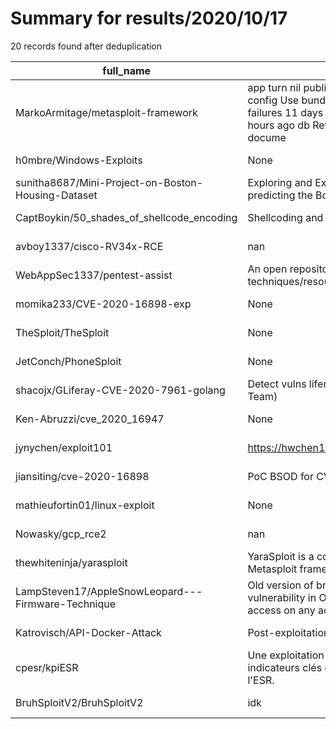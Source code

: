 
# Summary for results/2020/10/17
    
20 records found after deduplication

| full_name | description | html_url | matched_list | matched_count | pushed_at | size | stargazers_count | language | forks_count |
|----------------------------------------------------|-----------------------------------------------------------------------------------------------------------------------------------------------------------------------------------------------------------------------------------------------------------------|-----------------------------------------------------------------------|----------------------|-----------------|---------------------------|--------|--------------------|------------|---------------|
| MarkoArmitage/metasploit-framework | app 	turn nil publics and privates into blanks 	3 months ago 	config 	Use bundler/setup for more graceful bundler related failures 	11 days ago 	data 	Add token fiddling from nishang 	12 hours ago 	db 	Revert "Diff triggering comment" 	12 days ago 	docume | https://github.com/MarkoArmitage/metasploit-framework | ['cve-2'] | 1 | 2020-10-17 18:11:01+00:00 | 112 | 3 | | 4 |
| h0mbre/Windows-Exploits | None | https://github.com/h0mbre/Windows-Exploits | ['exploit'] | 1 | 2020-10-17 14:09:36+00:00 | 117 | 48 | C++ | 25 |
| sunitha8687/Mini-Project-on-Boston-Housing-Dataset | Exploring and Exploiting the Randomforest Algorithm on predicting the Boston housing price. | https://github.com/sunitha8687/Mini-Project-on-Boston-Housing-Dataset | ['exploit'] | 1 | 2020-10-17 17:54:18+00:00 | 1092 | 0 | R | 0 |
| CaptBoykin/50_shades_of_shellcode_encoding | Shellcoding and shellcode encoding/encryption topics | https://github.com/CaptBoykin/50_shades_of_shellcode_encoding | ['shellcode'] | 1 | 2020-10-17 17:41:09+00:00 | 11905 | 0 | | 0 |
| avboy1337/cisco-RV34x-RCE | nan | https://github.com/avboy1337/cisco-RV34x-RCE | ['rce'] | 1 | 2020-10-17 08:30:44+00:00 | 7 | 0 | | 1 |
| WebAppSec1337/pentest-assist | An open repository for web exploitation related techniques/resources and much more! | https://github.com/WebAppSec1337/pentest-assist | ['exploit'] | 1 | 2020-10-17 16:43:15+00:00 | 46 | 0 | Shell | 3 |
| momika233/CVE-2020-16898-exp | None | https://github.com/momika233/CVE-2020-16898-exp | ['cve-2'] | 1 | 2020-10-17 13:52:38+00:00 | 1 | 15 | Python | 8 |
| TheSploit/TheSploit | None | https://github.com/TheSploit/TheSploit | ['sploit'] | 1 | 2020-10-17 12:57:27+00:00 | 2 | 0 | nan | 1 |
| JetConch/PhoneSploit | None | https://github.com/JetConch/PhoneSploit | ['sploit'] | 1 | 2020-10-17 09:48:25+00:00 | 0 | 0 | nan | 0 |
| shacojx/GLiferay-CVE-2020-7961-golang | Detect vulns liferay CVE-2020-7961 by Nattroc (EOG Team) | https://github.com/shacojx/GLiferay-CVE-2020-7961-golang | ['cve-2'] | 1 | 2020-10-17 08:34:49+00:00 | 2 | 2 | Go | 1 |
| Ken-Abruzzi/cve_2020_16947 | None | https://github.com/Ken-Abruzzi/cve_2020_16947 | ['cve-2'] | 1 | 2020-10-17 08:14:50+00:00 | 2 | 0 | | 0 |
| jynychen/exploit101 | https://hwchen18546.wordpress.com/category/security/rop/ | https://github.com/jynychen/exploit101 | ['exploit'] | 1 | 2020-10-17 06:03:57+00:00 | 10 | 0 | C | 0 |
| jiansiting/cve-2020-16898 | PoC BSOD for CVE-2020-16898 | https://github.com/jiansiting/cve-2020-16898 | ['cve poc', 'cve-2'] | 2 | 2020-10-17 04:32:19+00:00 | 1 | 6 | Python | 4 |
| mathieufortin01/linux-exploit | None | https://github.com/mathieufortin01/linux-exploit | ['exploit'] | 1 | 2020-10-17 01:58:08+00:00 | 97 | 0 | | 0 |
| Nowasky/gcp_rce2 | nan | https://github.com/Nowasky/gcp_rce2 | ['rce'] | 1 | 2020-10-17 17:19:34+00:00 | 7 | 0 | HTML | 0 |
| thewhiteninja/yarasploit | YaraSploit is a collection of Yara rules generated from Metasploit framework shellcodes. | https://github.com/thewhiteninja/yarasploit | ['shellcode'] | 1 | 2020-10-17 07:11:36+00:00 | 416 | 24 | YARA | 3 |
| LampSteven17/AppleSnowLeopard---Firmware-Technique | Old version of brute forcing program used to exploit a vulnerability in OSX 10.6 Snow Leopard to gain admin access on any account. | https://github.com/LampSteven17/AppleSnowLeopard---Firmware-Technique | ['exploit'] | 1 | 2020-10-17 15:35:45+00:00 | 4 | 0 | Python | 0 |
| Katrovisch/API-Docker-Attack | Post-exploitation using exposed Docker API (docker.sock) | https://github.com/Katrovisch/API-Docker-Attack | ['exploit'] | 1 | 2020-10-17 13:53:16+00:00 | 5 | 2 | Python | 0 |
| cpesr/kpiESR | Une exploitation des open #DataESR pour concevoir des indicateurs clés de performances pour les établissements de l'ESR. | https://github.com/cpesr/kpiESR | ['exploit'] | 1 | 2020-10-17 13:10:08+00:00 | 18590 | 0 | R | 1 |
| BruhSploitV2/BruhSploitV2 | idk | https://github.com/BruhSploitV2/BruhSploitV2 | ['sploit'] | 1 | 2020-10-17 19:54:57+00:00 | 7442 | 0 | nan | 0 |
